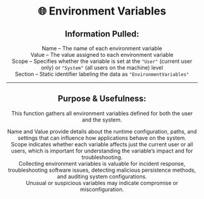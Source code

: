 <div align="center">

# 🌐 Environment Variables

## **Information Pulled:**  
Name – The name of each environment variable  
Value – The value assigned to each environment variable  
Scope – Specifies whether the variable is set at the `"User"` (current user only) or `"System"` (all users on the machine) level  
Section – Static identifier labeling the data as `"EnvironmentVariables"`

---

## **Purpose & Usefulness:**  
This function gathers all environment variables defined for both the user and the system.

Name and Value provide details about the runtime configuration, paths, and settings that can influence how applications behave on the system.  
Scope indicates whether each variable affects just the current user or all users, which is important for understanding the variable’s impact and for troubleshooting.  
Collecting environment variables is valuable for incident response, troubleshooting software issues, detecting malicious persistence methods, and auditing system configurations.  
Unusual or suspicious variables may indicate compromise or misconfiguration.

</div>
